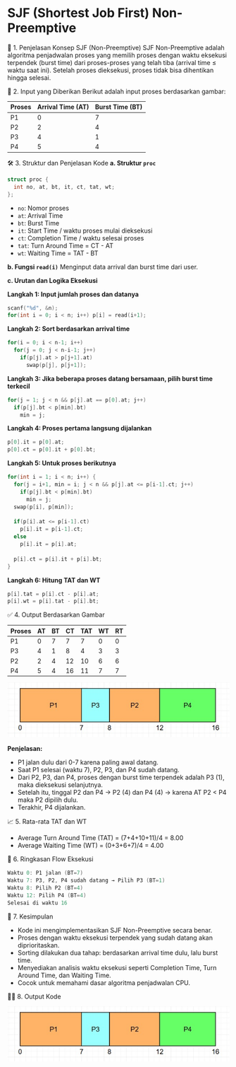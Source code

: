 # SJF (Shortest Job First) Non-Preemptive

📌 1. Penjelasan Konsep SJF (Non-Preemptive)
SJF Non-Preemptive adalah algoritma penjadwalan proses yang memilih proses dengan waktu eksekusi terpendek (burst time) dari proses-proses yang telah tiba (arrival time ≤ waktu saat ini). Setelah proses dieksekusi, proses tidak bisa dihentikan hingga selesai.

🧠 2. Input yang Diberikan
Berikut adalah input proses berdasarkan gambar:

| Proses | Arrival Time (AT) | Burst Time (BT) |
| ------ | ----------------- | --------------- |
| P1     | 0                 | 7               |
| P2     | 2                 | 4               |
| P3     | 4                 | 1               |
| P4     | 5                 | 4               |

🛠️ 3. Struktur dan Penjelasan Kode
**a. Struktur `proc`**

```c
struct proc {
  int no, at, bt, it, ct, tat, wt;
};
```

* `no`: Nomor proses
* `at`: Arrival Time
* `bt`: Burst Time
* `it`: Start Time / waktu proses mulai dieksekusi
* `ct`: Completion Time / waktu selesai proses
* `tat`: Turn Around Time = CT - AT
* `wt`: Waiting Time = TAT - BT

**b. Fungsi `read(i)`**
Menginput data arrival dan burst time dari user.

**c. Urutan dan Logika Eksekusi**

**Langkah 1: Input jumlah proses dan datanya**

```c
scanf("%d", &n);
for(int i = 0; i < n; i++) p[i] = read(i+1);
```

**Langkah 2: Sort berdasarkan arrival time**

```c
for(i = 0; i < n-1; i++)
  for(j = 0; j < n-i-1; j++)
    if(p[j].at > p[j+1].at)
      swap(p[j], p[j+1]);
```

**Langkah 3: Jika beberapa proses datang bersamaan, pilih burst time terkecil**

```c
for(j = 1; j < n && p[j].at == p[0].at; j++)
  if(p[j].bt < p[min].bt)
    min = j;
```

**Langkah 4: Proses pertama langsung dijalankan**

```c
p[0].it = p[0].at;
p[0].ct = p[0].it + p[0].bt;
```

**Langkah 5: Untuk proses berikutnya**

```c
for(int i = 1; i < n; i++) {
  for(j = i+1, min = i; j < n && p[j].at <= p[i-1].ct; j++)
    if(p[j].bt < p[min].bt)
      min = j;
  swap(p[i], p[min]);

  if(p[i].at <= p[i-1].ct)
    p[i].it = p[i-1].ct;
  else
    p[i].it = p[i].at;

  p[i].ct = p[i].it + p[i].bt;
}
```

**Langkah 6: Hitung TAT dan WT**

```c
p[i].tat = p[i].ct - p[i].at;
p[i].wt = p[i].tat - p[i].bt;
```

✅ 4. Output Berdasarkan Gambar

| Proses | AT | BT | CT | TAT | WT | RT |
| ------ | -- | -- | -- | --- | -- | -- |
| P1     | 0  | 7  | 7  | 7   | 0  | 0  |
| P3     | 4  | 1  | 8  | 4   | 3  | 3  |
| P2     | 2  | 4  | 12 | 10  | 6  | 6  |
| P4     | 5  | 4  | 16 | 11  | 7  | 7  |

<img src="./SJFArrival.jpg"></img>

**Penjelasan:**

* P1 jalan dulu dari 0-7 karena paling awal datang.
* Saat P1 selesai (waktu 7), P2, P3, dan P4 sudah datang.
* Dari P2, P3, dan P4, proses dengan burst time terpendek adalah P3 (1), maka dieksekusi selanjutnya.
* Setelah itu, tinggal P2 dan P4 → P2 (4) dan P4 (4) → karena AT P2 < P4 maka P2 dipilih dulu.
* Terakhir, P4 dijalankan.

📈 5. Rata-rata TAT dan WT

* Average Turn Around Time (TAT) = (7+4+10+11)/4 = 8.00
* Average Waiting Time (WT) = (0+3+6+7)/4 = 4.00

🔄 6. Ringkasan Flow Eksekusi

```cpp
Waktu 0: P1 jalan (BT=7)
Waktu 7: P3, P2, P4 sudah datang → Pilih P3 (BT=1)
Waktu 8: Pilih P2 (BT=4)
Waktu 12: Pilih P4 (BT=4)
Selesai di waktu 16
```

🧾 7. Kesimpulan

* Kode ini mengimplementasikan SJF Non-Preemptive secara benar.
* Proses dengan waktu eksekusi terpendek yang sudah datang akan diprioritaskan.
* Sorting dilakukan dua tahap: berdasarkan arrival time dulu, lalu burst time.
* Menyediakan analisis waktu eksekusi seperti Completion Time, Turn Around Time, dan Waiting Time.
* Cocok untuk memahami dasar algoritma penjadwalan CPU.


🧑‍💻 8. Output Kode

<img src="./SJFArrival.jpg"></img>
